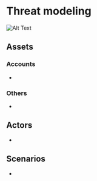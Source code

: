 # Threat modeling

![Alt Text](https://media.tenor.com/26GU1Sq64AcAAAAC/hacker.gif)

## Assets

### Accounts

-

### Others

-

## Actors

-

## Scenarios

-
